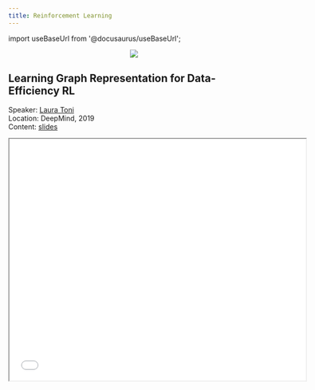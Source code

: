 ```yaml
---
title: Reinforcement Learning
---
```


import useBaseUrl from '@docusaurus/useBaseUrl';

<p align="center"><img src={useBaseUrl('/img/topics/rl.jpg')}/></p>

## Learning Graph Representation for Data-Efficiency RL

Speaker: [Laura Toni](../team/laura-toni)   
Location: DeepMind, 2019   
Content: [slides](https://www.slideshare.net/lauratoni4/learning-graph-representation-for-dataefficiency-rl)  

<p align="center"><iframe src="//www.slideshare.net/slideshow/embed_code/key/24gpZKtryjlvH6" width="595" height="485"> </iframe></p>
